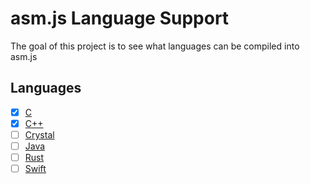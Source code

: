# asm.js Language Support

The goal of this project is to see what languages can be compiled into asm.js

## Languages

*   [x] [C](C/README.md)
*   [x] [C++](C++/README.md)
*   [ ] [Crystal](Crystal/README.md)
*   [ ] [Java](Java/README.md)
*   [ ] [Rust](Rust/README.md)
*   [ ] [Swift](Swift/README.md)
